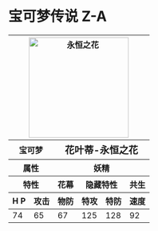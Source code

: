 # 宝可梦传说 Z-A

<!-- 完整表格结构 -->
<table>
  <!-- 表头区域 -->
  <thead>
    <!-- 第一行：图片展示（跨6列） -->
    <tr>
      <th colspan="6">
        <!-- 插入图片 -->
        <img 
          src="images/Pokemon/Poke/SV/永恒之花.png" 
          alt="永恒之花" 
          style="width: 200px; height: auto; display: block; margin: 0 auto;"
        >
      </th>
    </tr>
    <tr>
      <th colspan="2">宝可梦</th>
      <th colspan="6" style="font-size: 1.2em;">花叶蒂-永恒之花</th>
    </tr>
    <tr>
      <th colspan="2">属性</th>
      <th colspan="6">妖精</th>
    </tr>
    <tr>
      <th colspan="2">特性</th>
      <th colspan="1">花幕</th>
      <th colspan="2">隐藏特性</th>
      <th colspan="6">共生</th>
    </tr>
    <tr>
      <th>H P</th>
      <th>攻击</th>
      <th>物防</th>
      <th>特攻</th>
      <th>特防</th>
      <th>速度</th>
    </tr>
  </thead>

  <!-- 表格内容 -->
  <tbody>
    <tr>
      <td>74</td>
      <td>65</td>
      <td>67</td>
      <td>125</td>
      <td>128</td>
      <td>92</td>
    </tr>
  </tbody>
</table>